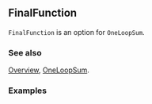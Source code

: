 ## FinalFunction

`FinalFunction` is an option for `OneLoopSum`.

### See also

[Overview](Extra/FeynCalc.md), [OneLoopSum](OneLoopSum.md).

### Examples
